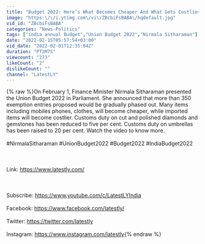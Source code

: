 ```yaml
---
title: "Budget 2022: Here’s What Becomes Cheaper And What Gets Costlier"
image: "https:\/\/i.ytimg.com\/vi\/ZBcbiFsBABA\/hqdefault.jpg"
vid_id: "ZBcbiFsBABA"
categories: "News-Politics"
tags: ["india annual Budget","Union Budget 2022","Nirmala Sitharaman"]
date: "2022-02-15T05:57:54+03:00"
vid_date: "2022-02-01T12:35:04Z"
duration: "PT2M7S"
viewcount: "273"
likeCount: "2"
dislikeCount: ""
channel: "LatestLY"
---
```

{% raw %}On February 1, Finance Minister Nirmala Sitharaman presented the Union Budget 2022 in Parliament. She announced that more than 350 exemption entries proposed would be gradually phased out. Many items including mobiles phones, clothes, will become cheaper, while imported items will become costlier. Customs duty on cut and polished diamonds and gemstones has been reduced to five per cent. Customs duty on umbrellas has been raised to 20 per cent. Watch the video to know more.<br /><br />#NirmalaSitharaman #UnionBudget2022 #Budget2022 #IndiaBudget2022<br /><br /><br /><br />Link: <a rel="nofollow" target="blank" href="https://www.latestly.com/">https://www.latestly.com/</a><br /><br /><br /><br />Subscribe:   <a rel="nofollow" target="blank" href="https://www.youtube.com/c/LatestLYIndia">https://www.youtube.com/c/LatestLYIndia</a><br /><br />Facebook:   <a rel="nofollow" target="blank" href="https://www.facebook.com/latestly/">https://www.facebook.com/latestly/</a><br /><br />Twitter:        <a rel="nofollow" target="blank" href="https://twitter.com/latestly">https://twitter.com/latestly</a><br /><br />Instagram:  <a rel="nofollow" target="blank" href="https://www.instagram.com/latestly">https://www.instagram.com/latestly</a>{% endraw %}
